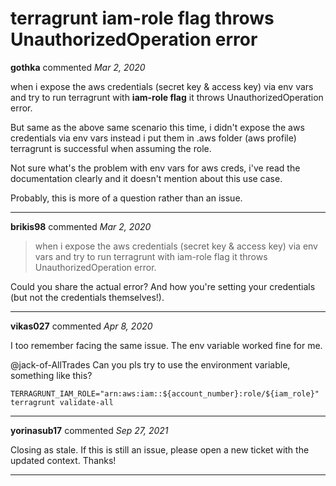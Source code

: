 # terragrunt iam-role flag throws UnauthorizedOperation error

**gothka** commented *Mar 2, 2020*

when i expose the aws credentials (secret key & access key) via env vars and try to run terragrunt with **iam-role flag** it throws UnauthorizedOperation error. 

But same as the above same scenario this time, i didn't expose the aws credentials via env vars instead i put them in .aws folder (aws profile) terragrunt is successful when assuming the role. 

Not sure what's the problem with env vars for aws creds, i've read the documentation clearly and it doesn't mention about this use case. 

Probably, this is more of a question rather than an issue.
<br />
***


**brikis98** commented *Mar 2, 2020*

> when i expose the aws credentials (secret key & access key) via env vars and try to run terragrunt with iam-role flag it throws UnauthorizedOperation error.

Could you share the actual error? And how you're setting your credentials (but not the credentials themselves!). 
***

**vikas027** commented *Apr 8, 2020*

I too remember facing the same issue. The env variable worked fine for me.

@jack-of-AllTrades  Can you pls try to use the environment variable, something like this?

```
TERRAGRUNT_IAM_ROLE="arn:aws:iam::${account_number}:role/${iam_role}" terragrunt validate-all
```
***

**yorinasub17** commented *Sep 27, 2021*

Closing as stale. If this is still an issue, please open a new ticket with the updated context. Thanks!
***

